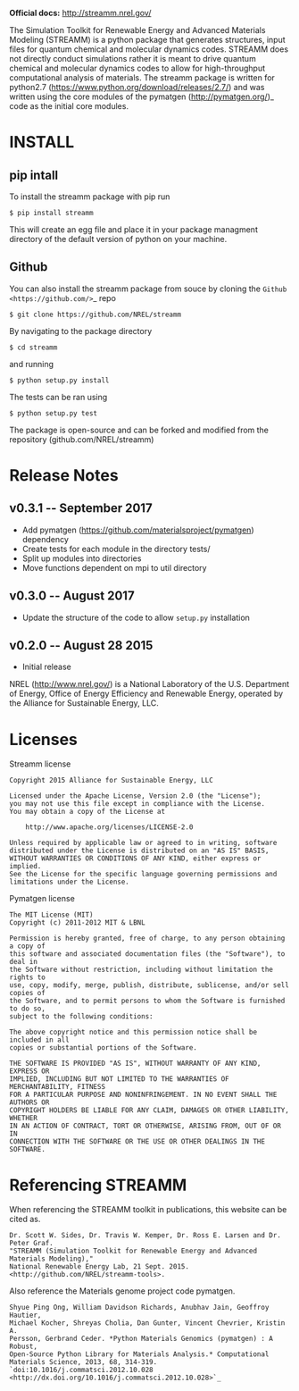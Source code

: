 **Official docs:** http://streamm.nrel.gov/


 The Simulation Toolkit for Renewable Energy and Advanced Materials Modeling (STREAMM) is a python package that generates structures, input files for quantum chemical and molecular dynamics codes.
 STREAMM does not directly conduct simulations rather it is meant to drive quantum chemical and molecular dynamics codes to allow for high-throughput computational analysis of materials.
 The streamm package is written for python2.7 (https://www.python.org/download/releases/2.7/) and was written using the core modules of the pymatgen (http://pymatgen.org/)_ code as the initial core modules.


INSTALL
===========


pip intall
--------------

To install the streamm package with pip run

    $ pip install streamm

This will create an egg file and place it in your package managment directory of the default version of python on your machine.

Github
--------------

You can also install the streamm package from souce by cloning the `Github <https://github.com/>`_ repo

    $ git clone https://github.com/NREL/streamm
    
By navigating to the package directory
    
    $ cd streamm
    
and running

    $ python setup.py install 

The tests can be ran using 

    $ python setup.py test

The package is open-source and can be forked and modified from the repository (github.com/NREL/streamm)


Release Notes
======================

v0.3.1 -- September 2017
----------------------------

* Add pymatgen (https://github.com/materialsproject/pymatgen) dependency 
* Create tests for each module in the directory tests/
* Split up modules into directories
* Move functions dependent on mpi to util directory

v0.3.0 -- August 2017
----------------------------

* Update the structure of the code to allow `setup.py` installation 


v0.2.0 -- August 28 2015 
----------------------------

* Initial release

NREL (http://www.nrel.gov/) is a National Laboratory of the U.S. Department of Energy,
Office of Energy Efficiency and Renewable Energy, operated by the Alliance for Sustainable Energy, LLC.

Licenses
======================

Streamm license
    
    Copyright 2015 Alliance for Sustainable Energy, LLC
     
    Licensed under the Apache License, Version 2.0 (the "License");
    you may not use this file except in compliance with the License.
    You may obtain a copy of the License at
    
        http://www.apache.org/licenses/LICENSE-2.0
    
    Unless required by applicable law or agreed to in writing, software
    distributed under the License is distributed on an "AS IS" BASIS,
    WITHOUT WARRANTIES OR CONDITIONS OF ANY KIND, either express or implied.
    See the License for the specific language governing permissions and
    limitations under the License.
    
Pymatgen license
    
    The MIT License (MIT)
    Copyright (c) 2011-2012 MIT & LBNL
    
    Permission is hereby granted, free of charge, to any person obtaining a copy of
    this software and associated documentation files (the "Software"), to deal in
    the Software without restriction, including without limitation the rights to
    use, copy, modify, merge, publish, distribute, sublicense, and/or sell copies of
    the Software, and to permit persons to whom the Software is furnished to do so,
    subject to the following conditions:
    
    The above copyright notice and this permission notice shall be included in all
    copies or substantial portions of the Software.
    
    THE SOFTWARE IS PROVIDED "AS IS", WITHOUT WARRANTY OF ANY KIND, EXPRESS OR
    IMPLIED, INCLUDING BUT NOT LIMITED TO THE WARRANTIES OF MERCHANTABILITY, FITNESS
    FOR A PARTICULAR PURPOSE AND NONINFRINGEMENT. IN NO EVENT SHALL THE AUTHORS OR
    COPYRIGHT HOLDERS BE LIABLE FOR ANY CLAIM, DAMAGES OR OTHER LIABILITY, WHETHER
    IN AN ACTION OF CONTRACT, TORT OR OTHERWISE, ARISING FROM, OUT OF OR IN
    CONNECTION WITH THE SOFTWARE OR THE USE OR OTHER DEALINGS IN THE SOFTWARE.
    
Referencing STREAMM
======================

When referencing the STREAMM toolkit in publications, this website can be cited as.

    Dr. Scott W. Sides, Dr. Travis W. Kemper, Dr. Ross E. Larsen and Dr. Peter Graf.
    "STREAMM (Simulation Toolkit for Renewable Energy and Advanced Materials Modeling),"
    National Renewable Energy Lab, 21 Sept. 2015. <http://github.com/NREL/streamm-tools>.

Also reference the Materials genome project code pymatgen.

    Shyue Ping Ong, William Davidson Richards, Anubhav Jain, Geoffroy Hautier,
    Michael Kocher, Shreyas Cholia, Dan Gunter, Vincent Chevrier, Kristin A.
    Persson, Gerbrand Ceder. *Python Materials Genomics (pymatgen) : A Robust,
    Open-Source Python Library for Materials Analysis.* Computational
    Materials Science, 2013, 68, 314-319. `doi:10.1016/j.commatsci.2012.10.028
    <http://dx.doi.org/10.1016/j.commatsci.2012.10.028>`_
